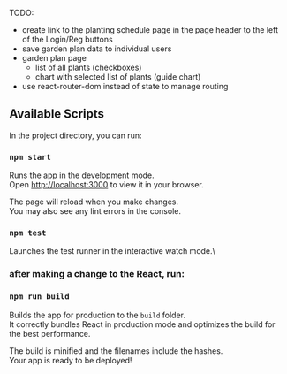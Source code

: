 TODO: 
- create link to the planting schedule page in the page header to the left of the Login/Reg buttons
- save garden plan data to individual users
- garden plan page
  - list of all plants (checkboxes)
  - chart with selected list of plants (guide chart)
- use react-router-dom instead of state to manage routing


## Available Scripts

In the project directory, you can run:

### `npm start`

Runs the app in the development mode.\
Open [http://localhost:3000](http://localhost:3000) to view it in your browser.

The page will reload when you make changes.\
You may also see any lint errors in the console.

### `npm test`

Launches the test runner in the interactive watch mode.\

### after making a change to the React, run:
### `npm run build`

Builds the app for production to the `build` folder.\
It correctly bundles React in production mode and optimizes the build for the best performance.

The build is minified and the filenames include the hashes.\
Your app is ready to be deployed!
